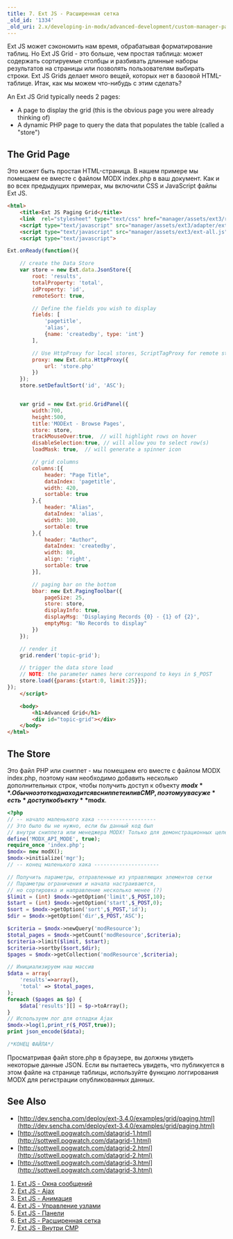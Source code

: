 ```yaml
---
title: 7. Ext JS - Расширенная сетка
_old_id: '1334'
_old_uri: 2.x/developing-in-modx/advanced-development/custom-manager-pages/modext/modext-tutorials/7.-ext-js-tutoral-advanced-grid
---
```


Ext JS может сэкономить нам время, обрабатывая форматирование таблиц. Но Ext JS Grid - это больше, чем простая таблица: может содержать сортируемые столбцы и разбивать длинные наборы результатов на страницы или позволять пользователям выбирать строки. Ext JS Grids делает много вещей, которых нет в базовой HTML-таблице. Итак, как мы можем что-нибудь с этим сделать?

An Ext JS Grid typically needs 2 pages:

- A page to display the grid (this is the obvious page you were already thinking of)
- A dynamic PHP page to query the data that populates the table (called a "store")

## The Grid Page

Это может быть простая HTML-страница. В нашем примере мы помещаем ее вместе с файлом MODX index.php в ваш документ. Как и во всех предыдущих примерах, мы включили CSS и JavaScript файлы Ext JS.

```html
<html>
    <title>Ext JS Paging Grid</title>
    <link  rel="stylesheet" type="text/css" href="manager/assets/ext3/resources/css/ext-all.css" />
    <script type="text/javascript" src="manager/assets/ext3/adapter/ext/ext-base.js"></script>
    <script type="text/javascript" src="manager/assets/ext3/ext-all.js"></script>
    <script type="text/javascript">

Ext.onReady(function(){

    // create the Data Store
    var store = new Ext.data.JsonStore({
        root: 'results',
        totalProperty: 'total',
        idProperty: 'id',
        remoteSort: true,

        // Define the fields you wish to display
        fields: [
            'pagetitle',
            'alias',
            {name: 'createdby', type: 'int'}
        ],

        // Use HttpProxy for local stores, ScriptTagProxy for remote stores
        proxy: new Ext.data.HttpProxy({
            url: 'store.php'
        })
    });
    store.setDefaultSort('id', 'ASC');


    var grid = new Ext.grid.GridPanel({
        width:700,
        height:500,
        title:'MODExt - Browse Pages',
        store: store,
        trackMouseOver:true,  // will highlight rows on hover
        disableSelection:true, // will allow you to select row(s)
        loadMask: true,  // will generate a spinner icon

        // grid columns
        columns:[{
            header: "Page Title",
            dataIndex: 'pagetitle',
            width: 420,
            sortable: true
        },{
            header: "Alias",
            dataIndex: 'alias',
            width: 100,
            sortable: true
        },{
            header: "Author",
            dataIndex: 'createdby',
            width: 80,
            align: 'right',
            sortable: true
        }],

        // paging bar on the bottom
        bbar: new Ext.PagingToolbar({
            pageSize: 25,
            store: store,
            displayInfo: true,
            displayMsg: 'Displaying Records {0} - {1} of {2}',
            emptyMsg: "No Records to display"
        })
    });

    // render it
    grid.render('topic-grid');

    // trigger the data store load
    // NOTE: the parameter names here correspond to keys in $_POST
    store.load({params:{start:0, limit:25}});
});
    </script>

    <body>
        <h1>Advanced Grid</h1>
        <div id="topic-grid"></div>
    </body>
</html>
```

## The Store

Это файл PHP или сниппет - мы помещаем его вместе с файлом MODX index.php, поэтому нам необходимо добавить несколько дополнительных строк, чтобы получить доступ к объекту **$modx**. Обычно этот код находится в сниппете или в CMP, поэтому у вас уже *есть* доступ к объекту **$modx**.

```php
<?php
// -- начало маленького хака -------------------
// Это было бы не нужно, если бы данный код был
// внутри сниппета или менеджера MODX! Только для демонстрационных целей!
define('MODX_API_MODE', true);
require_once 'index.php';
$modx= new modX();
$modx->initialize('mgr');
// -- конец маленького хака ---------------------

// Получить параметры, отправленные из управляющих элементов сетки
// Параметры ограничения и начала настраиваются,
// но сортировка и направление несколько менее (?)
$limit = (int) $modx->getOption('limit',$_POST,10);
$start = (int) $modx->getOption('start',$_POST,0);
$sort = $modx->getOption('sort',$_POST,'id');
$dir = $modx->getOption('dir',$_POST,'ASC');

$criteria = $modx->newQuery('modResource');
$total_pages = $modx->getCount('modResource',$criteria);
$criteria->limit($limit, $start);
$criteria->sortby($sort,$dir);
$pages = $modx->getCollection('modResource',$criteria);

// Инициализируем наш массив
$data = array(
    'results'=>array(),
    'total' => $total_pages,
);
foreach ($pages as $p) {
    $data['results'][] = $p->toArray();
}
// Используем лог для отладки Ajax
$modx->log(1,print_r($_POST,true));
print json_encode($data);

/*КОНЕЦ ФАЙЛА*/
```

Просматривая файл store.php в браузере, вы должны увидеть некоторые данные JSON. Если вы пытаетесь увидеть, что публикуется в этом файле на странице таблицы, используйте функцию логгирования MODX для регистрации опубликованных данных.

## See Also

- [http://dev.sencha.com/deploy/ext-3.4.0/examples/grid/paging.html](http://dev.sencha.com/deploy/ext-3.4.0/examples/grid/paging.html)
- [http://sottwell.pogwatch.com/datagrid-1.html](http://sottwell.pogwatch.com/datagrid-1.html)
- [http://sottwell.pogwatch.com/datagrid-2.html](http://sottwell.pogwatch.com/datagrid-2.html)
- [http://sottwell.pogwatch.com/datagrid-3.html](http://sottwell.pogwatch.com/datagrid-3.html)

1. [Ext JS - Окна сообщений](extending-modx/custom-manager-pages/modext/modext-tutorials/1.-ext-js-tutorial-message-boxes)
2. [Ext JS - Ajax](extending-modx/custom-manager-pages/modext/modext-tutorials/2.-ext-js-tutorial-ajax-include)
3. [Ext JS - Анимация](extending-modx/custom-manager-pages/modext/modext-tutorials/3.-ext-js-tutorial-animation)
4. [Ext JS - Управление узлами](extending-modx/custom-manager-pages/modext/modext-tutorials/4.-ext-js-tutorial-manipulating-nodes)
5. [Ext JS - Панели](extending-modx/custom-manager-pages/modext/modext-tutorials/5.-ext-js-tutorial-panels)
6. [Ext JS - Расширенная сетка](extending-modx/custom-manager-pages/modext/modext-tutorials/7.-ext-js-tutoral-advanced-grid)
7. [Ext JS - Внутри CMP](extending-modx/custom-manager-pages/modext/modext-tutorials/8.-ext-js-tutorial-inside-a-cmp)
